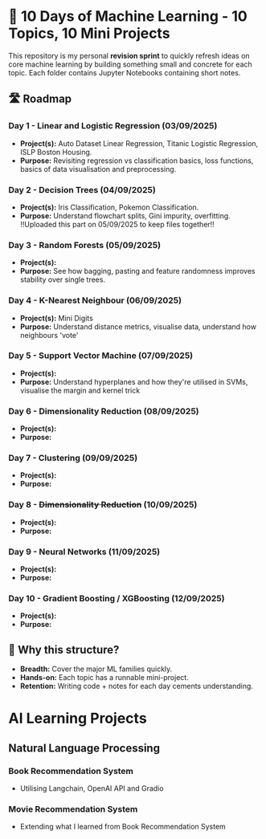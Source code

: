 # 🧠 10 Days of Machine Learning - 10 Topics, 10 Mini Projects

This repository is my personal **revision sprint** to quickly refresh ideas on core machine learning by building something small and concrete for each topic.
Each folder contains Jupyter Notebooks containing short notes.

## 🛣️ Roadmap

### Day 1 - Linear and Logistic Regression (03/09/2025)
 - **Project(s):** Auto Dataset Linear Regression, Titanic Logistic Regression, ISLP Boston Housing.
- **Purpose:** Revisiting regression vs classification basics, loss functions, basics of data visualisation and preprocessing.

### Day 2 - Decision Trees (04/09/2025)
- **Project(s):** Iris Classification, Pokemon Classification.
- **Purpose:** Understand flowchart splits, Gini impurity, overfitting.
!!Uploaded this part on 05/09/2025 to keep files together!!

### Day 3 - Random Forests (05/09/2025)
- **Project(s):** 
- **Purpose:** See how bagging, pasting and feature randomness improves stability over single trees.

### Day 4 - K-Nearest Neighbour (06/09/2025)
- **Project(s):** Mini Digits
- **Purpose:** Understand distance metrics, visualise data, understand how neighbours 'vote'

### Day 5 - Support Vector Machine (07/09/2025)
- **Project(s):**
- **Purpose:** Understand hyperplanes and how they're utilised in SVMs, visualise the margin and kernel trick

### Day 6 - Dimensionality Reduction (08/09/2025)
- **Project(s):**
- **Purpose:**

### Day 7 - Clustering (09/09/2025)
- **Project(s):**
- **Purpose:**

### Day 8 - ~~Dimensionality Reduction~~ (10/09/2025)
- **Project(s):**
- **Purpose:**

### Day 9 - Neural Networks (11/09/2025)
- **Project(s):**
- **Purpose:**

### Day 10 - Gradient Boosting / XGBoosting (12/09/2025)
- **Project(s):**
- **Purpose:**

## 🎯 Why this structure?
- **Breadth:** Cover the major ML families quickly.  
- **Hands-on:** Each topic has a runnable mini-project.  
- **Retention:** Writing code + notes for each day cements understanding.

# AI Learning Projects

## Natural Language Processing

### Book Recommendation System 
- Utilising Langchain, OpenAI API and Gradio
### Movie Recommendation System 
- Extending what I learned from Book Recommendation System
